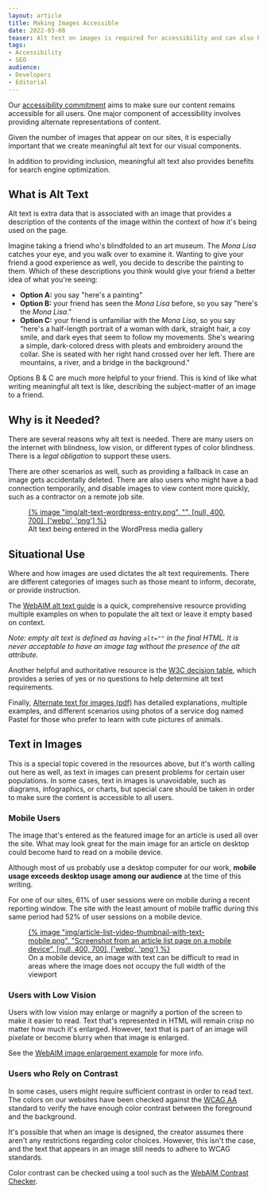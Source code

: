 ```yaml
---
layout: article
title: Making Images Accessible
date: 2022-03-08
teaser: Alt text on images is required for accessibility and can also help with SEO.  
tags:
- Accessibility
- SEO
audience:
- Developers
- Editorial
---
```

Our [accessibility commitment](https://www.taunton.com/accessibility-commitment/) aims to make sure our content remains accessible for all users. One major component of accessibility involves providing alternate representations of content.

Given the number of images that appear on our sites, it is especially important that we create meaningful alt text for our visual components.

In addition to providing inclusion, meaningful alt text also provides benefits for search engine optimization.

## What is Alt Text
Alt text is extra data that is associated with an image that provides a description of the contents of the image within the context of how it's being used on the page.

Imagine taking a friend who's blindfolded to an art museum. The _Mona Lisa_ catches your eye, and you walk over to examine it. Wanting to give your friend a good experience as well, you decide to describe the painting to them. Which of these descriptions you think would give your friend a better idea of what you're seeing: 

- **Option A:** you say "here's a painting"
- **Option B:** your friend has seen the _Mona Lisa_ before, so you say "here's the _Mona Lisa_."
- **Option C:** your friend is unfamiliar with the _Mona Lisa_, so you say "here's a half-length portrait of a woman with dark, straight hair, a coy smile, and dark eyes that seem to follow my movements. She's wearing a simple, dark-colored dress with pleats and embroidery around the collar. She is seated with her right hand crossed over her left. There are mountains, a river, and a bridge in the background."


Options B & C are much more helpful to your friend. This is kind of like what writing meaningful alt text is like, describing the subject-matter of an image to a friend.

## Why is it Needed?
There are several reasons why alt text is needed. There are many users on the internet with blindness, low vision, or different types of color blindness. There is a _legal obligation_ to support these users. 

There are other scenarios as well, such as providing a fallback in case an image gets accidentally deleted. There are also users who might have a bad connection temporarily, and disable images to view content more quickly, such as a contractor on a remote job site.

<figure>
<a href="/img/alt-text-wordpress-entry.png">
{% image "img/alt-text-wordpress-entry.png", "", [null, 400, 700], ['webp', 'png'] %}
</a>
<figcaption>Alt text being entered in the WordPress media gallery</figcaption>
</figure>

## Situational Use
Where and how images are used dictates the alt text requirements. There are different categories of images such as those meant to inform, decorate, or provide instruction.

The [WebAIM alt text guide](https://webaim.org/techniques/alttext/) is a quick, comprehensive resource providing multiple examples on when to populate the alt text or leave it empty based on context. 

_Note: empty alt text is defined as having `alt=""` in the final HTML. It is never acceptable to have an image tag without the presence of the alt attribute._ 

Another helpful and authoritative resource is the [W3C decision table](https://www.w3.org/WAI/tutorials/images/decision-tree/), which provides a series of yes or no questions to help determine alt text requirements.

Finally, [Alternate text for images (pdf)](https://www.ssa.gov/accessibility/files/SSA_Alternative_Text_Guide.pdf) has detailed explanations, multiple examples, and different scenarios using photos of a service dog named Pastel for those who prefer to learn with cute pictures of animals.

## Text in Images
This is a special topic covered in the resources above, but it's worth calling out here as well, as text in images can present problems for certain user populations. In some cases, text in images is unavoidable, such as diagrams, infographics, or charts, but special care should be taken in order to make sure the content is accessible to all users.

### Mobile Users
The image that's entered as the featured image for an article is used all over the site. What may look great for the main image for an article on desktop could become hard to read on a mobile device. 

Although most of us probably use a desktop computer for our work, **mobile usage exceeds desktop usage among our audience** at the time of this writing. 

For one of our sites, 61% of user sessions were on mobile during a recent reporting window. The site with the least amount of mobile traffic during this same period had 52% of user sessions on a mobile device.

<figure>
<a href="/img/article-list-video-thumbnail-with-text-mobile.png">
{% image "img/article-list-video-thumbnail-with-text-mobile.png", "Screenshot from an article list page on a mobile device", [null, 400, 700], ['webp', 'png'] %}
</a>
<figcaption>On a mobile device, an image with text can be difficult to read in areas where the image does not occupy the full width of the viewport</figcaption>
</figure>

### Users with Low Vision
Users with low vision may enlarge or magnify a portion of the screen to make it easier to read. Text that's represented in HTML will remain crisp no matter how much it's enlarged. However, text that is part of an image will pixelate or become blurry when that image is enlarged.

See the [WebAIM image enlargement example](https://webaim.org/techniques/images/#enlarging) for more info.

### Users who Rely on Contrast
In some cases, users might require sufficient contrast in order to read text. The colors on our websites have been checked against the [WCAG AA](https://www.w3.org/WAI/WCAG2AA-Conformance) standard to verify the have enough color contrast between the foreground and the background. 

It's possible that when an image is designed, the creator assumes there aren't any restrictions regarding color choices. However, this isn't the case, and the text that appears in an image still needs to adhere to WCAG standards. 

Color contrast can be checked using a tool such as the [WebAIM Contrast Checker](https://webaim.org/resources/contrastchecker/).
